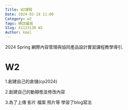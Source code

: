 ```yaml
---
Title: W2課程
Date: 2024-02-18 11:00
Category: w2
Tags: 網誌編寫
Slug: 41123130 W2
Author: kmol
---
```


2024 Spring 網際內容管理與協同產品設計實習課程教學導引.

<!-- PELICAN_END_SUMMARY -->

# W2
1.創建自己的倉儲(cp2024) 

2.創建自己的動靜態並修改內容

3.為了上傳 影片 檔案 照片等 學習了blog寫法